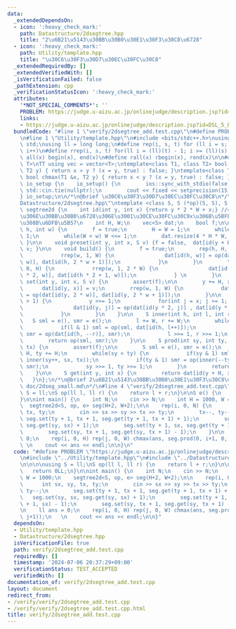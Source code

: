 ```yaml
---
data:
  _extendedDependsOn:
  - icon: ':heavy_check_mark:'
    path: Datastructure/2dsegtree.hpp
    title: "2\u6B21\u5143\u30BB\u30B0\u30E1\u30F3\u30C8\u6728"
  - icon: ':heavy_check_mark:'
    path: Utility/template.hpp
    title: "\u30C6\u30F3\u30D7\u30EC\u30FC\u30C8"
  _extendedRequiredBy: []
  _extendedVerifiedWith: []
  _isVerificationFailed: false
  _pathExtension: cpp
  _verificationStatusIcon: ':heavy_check_mark:'
  attributes:
    '*NOT_SPECIAL_COMMENTS*': ''
    PROBLEM: https://judge.u-aizu.ac.jp/onlinejudge/description.jsp?id=DSL_5_B&lang=ja
    links:
    - https://judge.u-aizu.ac.jp/onlinejudge/description.jsp?id=DSL_5_B&lang=ja
  bundledCode: "#line 1 \"verify/2dsegtree_add.test.cpp\"\n#define PROBLEM \"https://judge.u-aizu.ac.jp/onlinejudge/description.jsp?id=DSL_5_B&lang=ja\"\
    \n#line 1 \"Utility/template.hpp\"\n#include <bits/stdc++.h>\nusing namespace\
    \ std;\nusing ll = long long;\n#define rep(i, s, t) for (ll i = s; i < (ll)(t);\
    \ i++)\n#define rrep(i, s, t) for(ll i = (ll)(t) - 1; i >= (ll)(s); i--)\n#define\
    \ all(x) begin(x), end(x)\n#define rall(x) rbegin(x), rend(x)\n\n#define TT template<typename\
    \ T>\nTT using vec = vector<T>;\ntemplate<class T1, class T2> bool chmin(T1 &x,\
    \ T2 y) { return x > y ? (x = y, true) : false; }\ntemplate<class T1, class T2>\
    \ bool chmax(T1 &x, T2 y) { return x < y ? (x = y, true) : false; }\n\nstruct\
    \ io_setup {\n    io_setup() {\n        ios::sync_with_stdio(false);\n       \
    \ std::cin.tie(nullptr);\n        cout << fixed << setprecision(15);\n    }\n\
    } io_setup;\n\n/*\n@brief \u30C6\u30F3\u30D7\u30EC\u30FC\u30C8\n*/\n#line 1 \"\
    Datastructure/2dsegtree.hpp\"\ntemplate <class S, S (*op)(S, S), S (*e)()> struct\
    \ segtree2d {\n    int id(int y, int x) {return y * 2 * W + x;} //= y\u756A\u76EE\
    \u306E\u30BB\u30B0\u6728\u306E\u3001\u30CE\u30FC\u30C9x\u306B\u5BFE\u5FDC\u3059\
    \u308B\u6DFB\u5B57\n    int H, W;\n    vec<S> dat;\n    bool f;\n\n    segtree2d(int\
    \ h, int w) {\n        f = true;\n        H = W = 1;\n        while(H < h) H <<=\
    \ 1;\n        while(W < w) W <<= 1;\n        dat.resize(4 * H * W, e());\n   \
    \ }\n\n    void preset(int y, int x, S v) {f = false,  dat[id(y + H, x + W)] =\
    \ v; }\n\n    void build() {\n        f = true;\n        rep(h, H, 2 * H) {\n\
    \            rrep(w, 1, W) {\n                dat[id(h, w)] = op(dat[id(h, 2 *\
    \ w)], dat[id(h, 2 * w + 1)]);\n            }\n        }\n        \n        rrep(h,\
    \ 0, H) {\n            rrep(w, 1, 2 * W) {\n                dat[id(h, w)] = op(dat[id(h\
    \ * 2, w)], dat[id(h * 2 + 1, w)]);\n            } \n        }\n    }\n\n    void\
    \ set(int y, int x, S v) {\n        assert(f);\n\n        y += H, x += W;\n  \
    \      dat[id(y, x)] = v;\n        rrep(w, 1, W) {\n            dat[id(y, w)]\
    \ = op(dat[id(y, 2 * w)], dat[id(y, 2 * w + 1)]);\n        }\n\n        while(y\
    \ > 1) {\n            y >>= 1;\n            for(int j = x; j >= 1; j >>= 1) {\n\
    \                dat[id(y, j)] = op(dat[id(y * 2, j)] , dat[id(y * 2 + 1, j)]);\n\
    \            }\n        }\n    }\n\n    S inner(int h, int l, int r) {\n     \
    \   S sml = e(), smr = e();\n        l += W, r += W;\n        while(l < r) {\n\
    \            if(l & 1) sml = op(sml, dat[id(h, l++)]);\n            if(r & 1)\
    \ smr = op(dat[id(h, --r)], smr);\n            l >>= 1, r >>= 1;\n        }\n\
    \        return op(sml, smr);\n    }\n\n    S prod(int sy, int ty, int sx, int\
    \ tx) {\n        assert(f);\n\n        S sml = e(), smr = e();\n        sy +=\
    \ H, ty += H;\n        while(sy < ty) {\n            if(sy & 1) sml = op(sml,\
    \ inner(sy++, sx, tx));\n            if(ty & 1) smr = op(inner(--ty, sx, tx),\
    \ smr);\n            sy >>= 1, ty >>= 1;\n        }\n        return op(sml, smr);\n\
    \    }\n\n    S get(int y, int x) {\n        return dat[id(y + H, x + W)];\n \
    \   }\n};\n/*\n@brief 2\u6B21\u5143\u30BB\u30B0\u30E1\u30F3\u30C8\u6728\n@docs\
    \ doc/2dseg_small.md\n*/\n#line 4 \"verify/2dsegtree_add.test.cpp\"\n\n\n\nusing\
    \ S = ll;\nS op(ll l, ll r) {\n    return l + r;\n}\n\nS e() {\n    return 0LL;\n\
    }\n\nint main() {\n    int N;\n    cin >> N;\n    int H = 1000, W = 1000;\n  \
    \  segtree2d<S, op, e> seg(H+2, W+2);\n\n    rep(i, 0, N) {\n        int sx, sy,\
    \ tx, ty;\n        cin >> sx >> sy >> tx >> ty;\n        tx--, ty--;\n       \
    \ seg.set(ty + 1, tx + 1, seg.get(ty + 1, tx + 1) + 1);\n        seg.set(sy, sx,\
    \ seg.get(sy, sx) + 1);\n        seg.set(ty + 1, sx, seg.get(ty + 1, sx) - 1);\n\
    \        seg.set(sy, tx + 1, seg.get(sy, tx + 1) - 1);\n    }\n\n    ll ans =\
    \ 0;\n    rep(i, 0, H) rep(j, 0, W) chmax(ans, seg.prod(0, i+1, 0, j+1));\n  \
    \ \n    cout << ans << endl;\n\n}\n"
  code: "#define PROBLEM \"https://judge.u-aizu.ac.jp/onlinejudge/description.jsp?id=DSL_5_B&lang=ja\"\
    \n#include \"../Utility/template.hpp\"\n#include \"../Datastructure/2dsegtree.hpp\"\
    \n\n\n\nusing S = ll;\nS op(ll l, ll r) {\n    return l + r;\n}\n\nS e() {\n \
    \   return 0LL;\n}\n\nint main() {\n    int N;\n    cin >> N;\n    int H = 1000,\
    \ W = 1000;\n    segtree2d<S, op, e> seg(H+2, W+2);\n\n    rep(i, 0, N) {\n  \
    \      int sx, sy, tx, ty;\n        cin >> sx >> sy >> tx >> ty;\n        tx--,\
    \ ty--;\n        seg.set(ty + 1, tx + 1, seg.get(ty + 1, tx + 1) + 1);\n     \
    \   seg.set(sy, sx, seg.get(sy, sx) + 1);\n        seg.set(ty + 1, sx, seg.get(ty\
    \ + 1, sx) - 1);\n        seg.set(sy, tx + 1, seg.get(sy, tx + 1) - 1);\n    }\n\
    \n    ll ans = 0;\n    rep(i, 0, H) rep(j, 0, W) chmax(ans, seg.prod(0, i+1, 0,\
    \ j+1));\n   \n    cout << ans << endl;\n\n}"
  dependsOn:
  - Utility/template.hpp
  - Datastructure/2dsegtree.hpp
  isVerificationFile: true
  path: verify/2dsegtree_add.test.cpp
  requiredBy: []
  timestamp: '2024-07-06 20:37:29+09:00'
  verificationStatus: TEST_ACCEPTED
  verifiedWith: []
documentation_of: verify/2dsegtree_add.test.cpp
layout: document
redirect_from:
- /verify/verify/2dsegtree_add.test.cpp
- /verify/verify/2dsegtree_add.test.cpp.html
title: verify/2dsegtree_add.test.cpp
---
```

